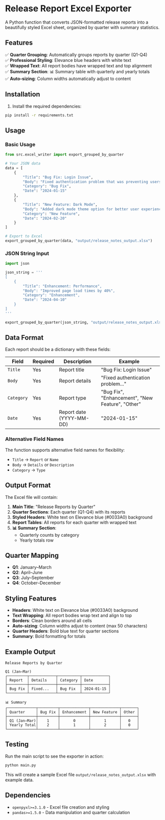 # Release Report Excel Exporter

A Python function that converts JSON-formatted release reports into a beautifully styled Excel sheet, organized by quarter with summary statistics.

## Features

✅ **Quarter Grouping**: Automatically groups reports by quarter (Q1-Q4)  
✅ **Professional Styling**: Elevance blue headers with white text  
✅ **Wrapped Text**: All report bodies have wrapped text and top alignment  
✅ **Summary Section**: 📊 Summary table with quarterly and yearly totals  
✅ **Auto-sizing**: Column widths automatically adjust to content  

## Installation

1. Install the required dependencies:
```bash
pip install -r requirements.txt
```

## Usage

### Basic Usage

```python
from src.excel_writer import export_grouped_by_quarter

# Your JSON data
data = [
    {
        "Title": "Bug Fix: Login Issue",
        "Body": "Fixed authentication problem that was preventing users from logging in.",
        "Category": "Bug Fix",
        "Date": "2024-01-15"
    },
    {
        "Title": "New Feature: Dark Mode",
        "Body": "Added dark mode theme option for better user experience.",
        "Category": "New Feature",
        "Date": "2024-02-20"
    }
]

# Export to Excel
export_grouped_by_quarter(data, "output/release_notes_output.xlsx")
```

### JSON String Input

```python
import json

json_string = '''
[
    {
        "Title": "Enhancement: Performance",
        "Body": "Improved page load times by 40%",
        "Category": "Enhancement",
        "Date": "2024-04-10"
    }
]
'''

export_grouped_by_quarter(json_string, "output/release_notes_output.xlsx")
```

## Data Format

Each report should be a dictionary with these fields:

| Field | Required | Description | Example |
|-------|----------|-------------|---------|
| `Title` | Yes | Report title | "Bug Fix: Login Issue" |
| `Body` | Yes | Report details | "Fixed authentication problem..." |
| `Category` | Yes | Report type | "Bug Fix", "Enhancement", "New Feature", "Other" |
| `Date` | Yes | Report date (YYYY-MM-DD) | "2024-01-15" |

### Alternative Field Names

The function supports alternative field names for flexibility:

- `Title` → `Report` or `Name`
- `Body` → `Details` or `Description`  
- `Category` → `Type`

## Output Format

The Excel file will contain:

1. **Main Title**: "Release Reports by Quarter"
2. **Quarter Sections**: Each quarter (Q1-Q4) with its reports
3. **Styled Headers**: White text on Elevance blue (#0033A0) background
4. **Report Tables**: All reports for each quarter with wrapped text
5. **📊 Summary Section**: 
   - Quarterly counts by category
   - Yearly totals row

## Quarter Mapping

- **Q1**: January–March
- **Q2**: April–June  
- **Q3**: July–September
- **Q4**: October–December

## Styling Features

- **Headers**: White text on Elevance blue (#0033A0) background
- **Text Wrapping**: All report bodies wrap text and align to top
- **Borders**: Clean borders around all cells
- **Auto-sizing**: Column widths adjust to content (max 50 characters)
- **Quarter Headers**: Bold blue text for quarter sections
- **Summary**: Bold formatting for totals

## Example Output

```
Release Reports by Quarter

Q1 (Jan–Mar)
┌─────────┬────────────┬──────────┬────────────┐
│ Report  │ Details    │ Category │ Date       │
├─────────┼────────────┼──────────┼────────────┤
│ Bug Fix │ Fixed...   │ Bug Fix  │ 2024-01-15 │
└─────────┴────────────┴──────────┴────────────┘

📊 Summary
┌─────────────┬─────────┬─────────────┬─────────────┬───────┐
│ Quarter     │ Bug Fix │ Enhancement │ New Feature │ Other │
├─────────────┼─────────┼─────────────┼─────────────┼───────┤
│ Q1 (Jan–Mar)│    1    │      0      │      1      │   0   │
│ Yearly Total│    2    │      1      │      2      │   0   │
└─────────────┴─────────┴─────────────┴─────────────┴───────┘
```

## Testing

Run the main script to see the exporter in action:

```bash
python main.py
```

This will create a sample Excel file `output/release_notes_output.xlsx` with example data.

## Dependencies

- `openpyxl>=3.1.0` - Excel file creation and styling
- `pandas>=1.5.0` - Data manipulation and quarter calculation 